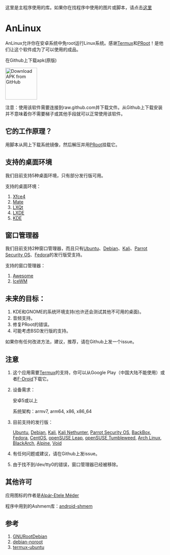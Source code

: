 这里是主程序使用的库。如果你在找程序中使用的图片或脚本，请点击[这里](https://github.com/EXALAB/AnLinux-Resources)

# AnLinux
AnLinux允许你在安卓系统中免root运行Linux系统。感谢[Termux](https://github.com/termux/termux-app)和[PRoot](https://github.com/proot-me/PRoot)！是他们让这个软件成为了可以使用的成品。

在Github上下载apk(原版)

[<img src="https://user-images.githubusercontent.com/663460/26973090-f8fdc986-4d14-11e7-995a-e7c5e79ed925.png" alt="Download APK from GitHub" height="100">](https://github.com/EXALAB/AnLinux-App/releases/latest) 

注意：使用该软件需要连接到raw.github.com并下载文件。从Github上下载安装并不意味着你不需要梯子或其他手段就可以正常使用该软件。



## 它的工作原理？

用脚本从网上下载系统镜像，然后解压并用[PRoot](https://github.com/proot-me/PRoot)挂载它。



## 支持的桌面环境

我们目前支持5种桌面环境，只有部分发行版可用。

支持的桌面环境：

1. [Xfce4](https://xfce.org)
2. [Mate](https://mate-desktop.org)
3. [LXQt](https://lxqt.org)
4. [LXDE](https://lxde.org)
5. [KDE](https://kde.org)



## 窗口管理器

我们目前支持2种窗口管理器，而且只有[Ubuntu](https://www.ubuntu.com/)、[Debian](https://www.debian.org/)、[Kali](https://www.kali.org/)、[Parrot Security OS](https://www.parrotsec.org/)、[Fedora](https://getfedora.org/)的发行版受支持。

支持的窗口管理器：

1. [Awesome](https://awesomewm.org)
2. [IceWM](https://ice-wm.org/)



## 未来的目标：

1. KDE和GNOME的系统环境支持(也许还会测试其他不可用的桌面)。
2. 音频支持。
3. 修复PRoot的错误。
4. 可能考虑BSD发行版的支持。



如果你有任何改进方法，建议，推荐，请在Github上发一个issue。



## 注意

1. 这个应用需要[Termux](https://github.com/termux/termux-app)的支持，你可以从Google Play（中国大陆不能使用）或者[F-Droid](https://f-droid.org)下载它。

2. 设备需求：

   安卓5或以上

   系统架构：armv7, arm64, x86, x86_64

3. 目前支持的发行版：

   [Ubuntu](https://www.ubuntu.com/), [Debian](https://www.debian.org/), [Kali](https://www.kali.org/), [Kali Nethunter](https://www.kali.org/kali-linux-nethunter/), [Parrot Security OS](https://www.parrotsec.org/), [BackBox](https://www.backbox.org/), [Fedora](https://getfedora.org/), [CentOS](https://www.centos.org/), [openSUSE Leap](https://www.opensuse.org/), [openSUSE Tumbleweed](https://www.opensuse.org/), [Arch Linux](https://www.archlinux.org/), [BlackArch](https://blackarch.org/), [Alpine](https://alpinelinux.org/), [Void](https://voidlinux.org/)

4. 有任何问题或建议，请在Github上发issue。

5. 由于找不到/dev/tty0的错误，窗口管理器已经被移除。



## 其他许可

应用图标的作者是[Alpár-Etele Méder](https://www.iconfinder.com/pocike)

程序中用到的Ashmem库：[android-shmem](https://github.com/pelya/android-shmem)



## 参考

1. [GNURootDebian](https://github.com/corbinlc/GNURootDebian)
2. [debian-noroot](https://github.com/pelya/debian-noroot)
3. [termux-ubuntu](https://github.com/Neo-Oli/termux-ubuntu)
